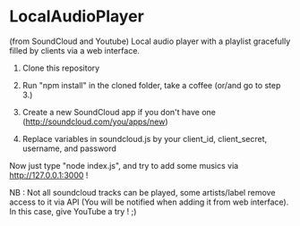 # LocalAudioPlayer
(from SoundCloud and Youtube)
Local audio player with a playlist gracefully filled by clients via a web interface.


1. Clone this repository

2. Run "npm install" in the cloned folder, take a coffee (or/and go to step 3.)

3. Create a new SoundCloud app if you don't have one (http://soundcloud.com/you/apps/new)

4. Replace variables in soundcloud.js by your client_id, client_secret, username, and password


Now just type "node index.js", and try to add some musics via http://127.0.0.1:3000 !

NB : Not all soundcloud tracks can be played, some artists/label remove access to it via API (You will be notified when adding it from web interface). In this case, give YouTube a try ! ;)
